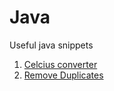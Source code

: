 # Java
Useful java snippets

1. [Celcius converter](https://github.com/georgioupanayiotis/Java/blob/master/convert-celcius.java)
2. [Remove Duplicates](https://github.com/georgioupanayiotis/Java/blob/master/removeDuplicates.java)
